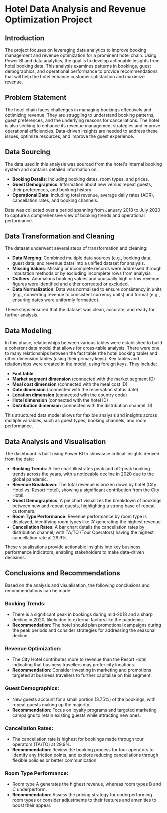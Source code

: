 # Hotel Data Analysis and Revenue Optimization Project

## Introduction
The project focuses on leveraging data analytics to improve booking management and revenue optimization for a prominent hotel chain. Using Power BI and data analytics, the goal is to develop actionable insights from hotel booking data. This analysis examines patterns in bookings, guest demographics, and operational performance to provide recommendations that will help the hotel enhance customer satisfaction and maximize revenue.

## Problem Statement
The hotel chain faces challenges in managing bookings effectively and optimizing revenue. They are struggling to understand booking patterns, guest preferences, and the underlying reasons for cancellations. The hotel is also seeking to enhance its revenue management strategies and improve operational efficiencies. Data-driven insights are needed to address these issues, optimize resources, and improve the guest experience.

## Data Sourcing
The data used in this analysis was sourced from the hotel's internal booking system and contains detailed information on:  
- **Booking Details**: Including booking dates, room types, and prices.  
- **Guest Demographics**: Information about new versus repeat guests, their preferences, and booking history.  
- **Operational Data**: Including total revenue, average daily rates (ADR), cancellation rates, and booking channels.  

Data was collected over a period spanning from January 2018 to July 2020 to capture a comprehensive view of booking trends and operational performance.

## Data Transformation and Cleaning
The dataset underwent several steps of transformation and cleaning:
- **Data Merging**: Combined multiple data sources (e.g., booking data, guest data, and revenue data) into a unified dataset for analysis.
- **Missing Values**: Missing or incomplete records were addressed through imputation methods or by excluding incomplete rows from analysis.
- **Outliers**: Anomalous booking values and unusually high or low revenue figures were identified and either corrected or excluded.
- **Data Normalization**: Data was normalised to ensure consistency in units (e.g., converting revenue to consistent currency units) and format (e.g., ensuring dates were uniformly formatted).

These steps ensured that the dataset was clean, accurate, and ready for further analysis.

## Data Modeling
In this phase, relationships between various tables were established to build a coherent data model that allows for cross-table analysis. There were one to many relationships between the fact table (the hotel booking table) and other dimension tables (using their primary keys). Key tables and relationships were created in the model, using foreign keys. They include:
- **Fact table**
- **Market segment dimension** (connected with the market segment ID)
- **Meal cost dimension** (connected with the meal cost ID)
- **Date dimension** (connected with the reservation status date)
- **Location dimension** (connected with the country code)
- **Hotel dimension** (connected with the hotel ID)
- **Distribution dimension** (connected with the distribution channel ID)

This structured data model allows for flexible analysis and insights across multiple variables, such as guest types, booking channels, and room performance.

## Data Analysis and Visualisation
The dashboard is built using Power BI to showcase critical insights derived from the data:
- **Booking Trends**: A line chart illustrates peak and off-peak booking trends across the years, with a noticeable decline in 2020 due to the global pandemic.
- **Revenue Breakdown**: The total revenue is broken down by hotel (City Hotel vs. Resort Hotel), showing a significant contribution from the City Hotel.
- **Guest Demographics**: A pie chart visualizes the breakdown of bookings between new and repeat guests, highlighting a strong base of repeat customers.
- **Room Type Performance**: Revenue performance by room type is displayed, identifying room types like ‘A’ generating the highest revenue.
- **Cancellation Rates**: A bar chart details the cancellation rates by distribution channel, with TA/TO (Tour Operators) having the highest cancellation rate at 29.9%.

These visualisations provide actionable insights into key business performance indicators, enabling stakeholders to make data-driven decisions.

## Conclusions and Recommendations
Based on the analysis and visualisation, the following conclusions and recommendations can be made:

### Booking Trends:
- There is a significant peak in bookings during mid-2018 and a sharp decline in 2020, likely due to external factors like the pandemic.
- **Recommendation**: The hotel should plan promotional campaigns during the peak periods and consider strategies for addressing the seasonal decline.

### Revenue Optimization:
- The City Hotel contributes more to revenue than the Resort Hotel, indicating that business travellers may prefer city locations.
- **Recommendation**: Consider investing in marketing and promotions targeted at business travellers to further capitalise on this segment.

### Guest Demographics:
- New guests account for a small portion (3.75%) of the bookings, with repeat guests making up the majority.
- **Recommendation**: Focus on loyalty programs and targeted marketing campaigns to retain existing guests while attracting new ones.

### Cancellation Rates:
- The cancellation rate is highest for bookings made through tour operators (TA/TO) at 29.9%.
- **Recommendation**: Review the booking process for tour operators to identify any friction points, and explore reducing cancellations through flexible policies or better communication.

### Room Type Performance:
- Room type A generates the highest revenue, whereas room types B and C underperform.
- **Recommendation**: Assess the pricing strategy for underperforming room types or consider adjustments to their features and amenities to boost their appeal.
